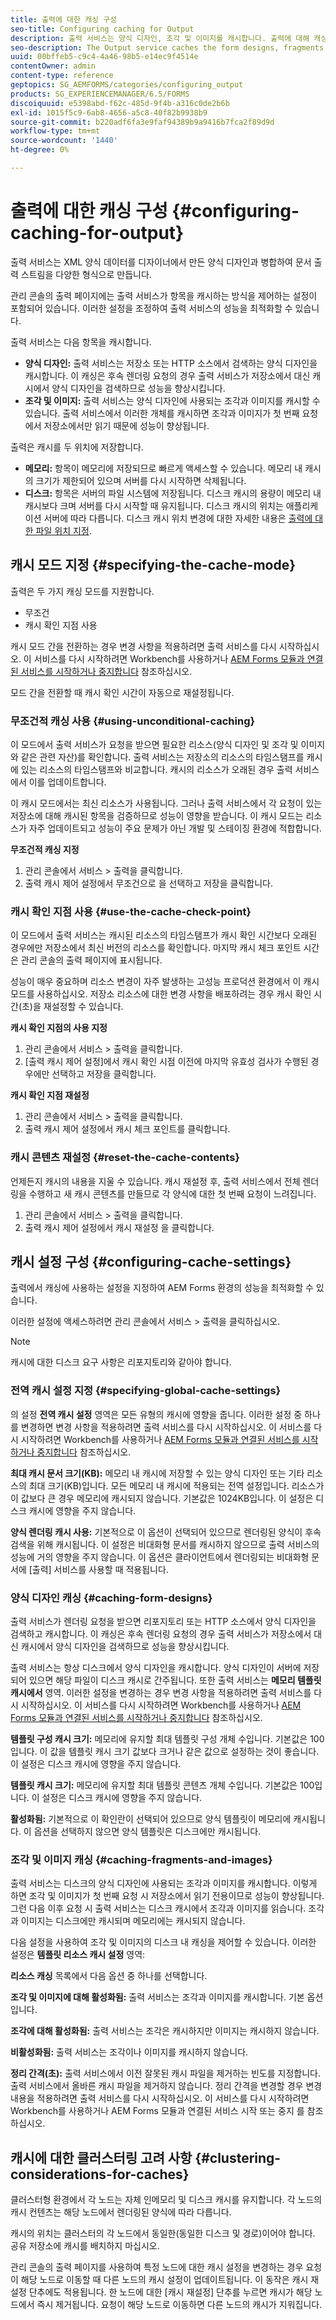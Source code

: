 ```yaml
---
title: 출력에 대한 캐싱 구성
seo-title: Configuring caching for Output
description: 출력 서비스는 양식 디자인, 조각 및 이미지를 캐시합니다. 출력에 대해 캐싱을 구성하는 방법을 알아봅니다.
seo-description: The Output service caches the form designs, fragments and images. Learn how to configure the caching for output.
uuid: 00bffeb5-c9c4-4a46-98b5-e14ec9f4514e
contentOwner: admin
content-type: reference
geptopics: SG_AEMFORMS/categories/configuring_output
products: SG_EXPERIENCEMANAGER/6.5/FORMS
discoiquuid: e5398abd-f62c-485d-9f4b-a316c0de2b6b
exl-id: 1015f5c9-6ab8-4656-a5c8-40f82b9938b9
source-git-commit: b220adf6fa3e9faf94389b9a9416b7fca2f89d9d
workflow-type: tm+mt
source-wordcount: '1440'
ht-degree: 0%

---
```


# 출력에 대한 캐싱 구성  {#configuring-caching-for-output}

출력 서비스는 XML 양식 데이터를 디자이너에서 만든 양식 디자인과 병합하여 문서 출력 스트림을 다양한 형식으로 만듭니다.

관리 콘솔의 출력 페이지에는 출력 서비스가 항목을 캐시하는 방식을 제어하는 설정이 포함되어 있습니다. 이러한 설정을 조정하여 출력 서비스의 성능을 최적화할 수 있습니다.

출력 서비스는 다음 항목을 캐시합니다.

* **양식 디자인:** 출력 서비스는 저장소 또는 HTTP 소스에서 검색하는 양식 디자인을 캐시합니다. 이 캐싱은 후속 렌더링 요청의 경우 출력 서비스가 저장소에서 대신 캐시에서 양식 디자인을 검색하므로 성능을 향상시킵니다.
* **조각 및 이미지:** 출력 서비스는 양식 디자인에 사용되는 조각과 이미지를 캐시할 수 있습니다. 출력 서비스에서 이러한 개체를 캐시하면 조각과 이미지가 첫 번째 요청에서 저장소에서만 읽기 때문에 성능이 향상됩니다.

출력은 캐시를 두 위치에 저장합니다.

* **메모리:** 항목이 메모리에 저장되므로 빠르게 액세스할 수 있습니다. 메모리 내 캐시의 크기가 제한되어 있으며 서버를 다시 시작하면 삭제됩니다.
* **디스크:** 항목은 서버의 파일 시스템에 저장됩니다. 디스크 캐시의 용량이 메모리 내 캐시보다 크며 서버를 다시 시작할 때 유지됩니다. 디스크 캐시의 위치는 애플리케이션 서버에 따라 다릅니다. 디스크 캐시 위치 변경에 대한 자세한 내용은 [출력에 대한 파일 위치 지정](/help/forms/using/admin-help/specify-file-locations-output.md#specify-file-locations-for-output).

## 캐시 모드 지정 {#specifying-the-cache-mode}

출력은 두 가지 캐싱 모드를 지원합니다.

* 무조건
* 캐시 확인 지점 사용

캐시 모드 간을 전환하는 경우 변경 사항을 적용하려면 출력 서비스를 다시 시작하십시오. 이 서비스를 다시 시작하려면 Workbench를 사용하거나 [AEM Forms 모듈과 연결된 서비스를 시작하거나 중지합니다](/help/forms/using/admin-help/starting-stopping-services.md#start-or-stop-the-services-associated-with-aem-forms-modules) 참조하십시오.

모드 간을 전환할 때 캐시 확인 시간이 자동으로 재설정됩니다.

### 무조건적 캐싱 사용 {#using-unconditional-caching}

이 모드에서 출력 서비스가 요청을 받으면 필요한 리소스(양식 디자인 및 조각 및 이미지와 같은 관련 자산)를 확인합니다. 출력 서비스는 저장소의 리소스의 타임스탬프를 캐시에 있는 리소스의 타임스탬프와 비교합니다. 캐시의 리소스가 오래된 경우 출력 서비스에서 이를 업데이트합니다.

이 캐시 모드에서는 최신 리소스가 사용됩니다. 그러나 출력 서비스에서 각 요청이 있는 저장소에 대해 캐시된 항목을 검증하므로 성능이 영향을 받습니다. 이 캐시 모드는 리소스가 자주 업데이트되고 성능이 주요 문제가 아닌 개발 및 스테이징 환경에 적합합니다.

**무조건적 캐싱 지정**

1. 관리 콘솔에서 서비스 > 출력을 클릭합니다.
1. 출력 캐시 제어 설정에서 무조건으로 을 선택하고 저장을 클릭합니다.

### 캐시 확인 지점 사용 {#use-the-cache-check-point}

이 모드에서 출력 서비스는 캐시된 리소스의 타임스탬프가 캐시 확인 시간보다 오래된 경우에만 저장소에서 최신 버전의 리소스를 확인합니다. 마지막 캐시 체크 포인트 시간은 관리 콘솔의 출력 페이지에 표시됩니다.

성능이 매우 중요하며 리소스 변경이 자주 발생하는 고성능 프로덕션 환경에서 이 캐시 모드를 사용하십시오. 저장소 리소스에 대한 변경 사항을 배포하려는 경우 캐시 확인 시간(초)을 재설정할 수 있습니다.

**캐시 확인 지점의 사용 지정**

1. 관리 콘솔에서 서비스 > 출력을 클릭합니다.
1. [출력 캐시 제어 설정]에서 캐시 확인 시점 이전에 마지막 유효성 검사가 수행된 경우에만 선택하고 저장을 클릭합니다.

**캐시 확인 지점 재설정**

1. 관리 콘솔에서 서비스 > 출력을 클릭합니다.
1. 출력 캐시 제어 설정에서 캐시 체크 포인트를 클릭합니다.

### 캐시 콘텐츠 재설정 {#reset-the-cache-contents}

언제든지 캐시의 내용을 지울 수 있습니다. 캐시 재설정 후, 출력 서비스에서 전체 렌더링을 수행하고 새 캐시 콘텐츠를 만들므로 각 양식에 대한 첫 번째 요청이 느려집니다.

1. 관리 콘솔에서 서비스 > 출력을 클릭합니다.
1. 출력 캐시 제어 설정에서 캐시 재설정 을 클릭합니다.

## 캐시 설정 구성 {#configuring-cache-settings}

출력에서 캐싱에 사용하는 설정을 지정하여 AEM Forms 환경의 성능을 최적화할 수 있습니다.

이러한 설정에 액세스하려면 관리 콘솔에서 서비스 > 출력을 클릭하십시오.

>[!NOTE]
>
>캐시에 대한 디스크 요구 사항은 리포지토리와 같아야 합니다.

### 전역 캐시 설정 지정 {#specifying-global-cache-settings}

의 설정 **전역 캐시 설정** 영역은 모든 유형의 캐시에 영향을 줍니다. 이러한 설정 중 하나를 변경하면 변경 사항을 적용하려면 출력 서비스를 다시 시작하십시오. 이 서비스를 다시 시작하려면 Workbench를 사용하거나 [AEM Forms 모듈과 연결된 서비스를 시작하거나 중지합니다](/help/forms/using/admin-help/starting-stopping-services.md#start-or-stop-the-services-associated-with-aem-forms-modules) 참조하십시오.

**최대 캐시 문서 크기(KB):** 메모리 내 캐시에 저장할 수 있는 양식 디자인 또는 기타 리소스의 최대 크기(KB)입니다. 모든 메모리 내 캐시에 적용되는 전역 설정입니다. 리소스가 이 값보다 큰 경우 메모리에 캐시되지 않습니다. 기본값은 1024KB입니다. 이 설정은 디스크 캐시에 영향을 주지 않습니다.

**양식 렌더링 캐시 사용:** 기본적으로 이 옵션이 선택되어 있으므로 렌더링된 양식이 후속 검색을 위해 캐시됩니다. 이 설정은 비대화형 문서를 캐시하지 않으므로 출력 서비스의 성능에 거의 영향을 주지 않습니다. 이 옵션은 클라이언트에서 렌더링되는 비대화형 문서에 [출력] 서비스를 사용할 때 적용됩니다.

### 양식 디자인 캐싱 {#caching-form-designs}

출력 서비스가 렌더링 요청을 받으면 리포지토리 또는 HTTP 소스에서 양식 디자인을 검색하고 캐시합니다. 이 캐싱은 후속 렌더링 요청의 경우 출력 서비스가 저장소에서 대신 캐시에서 양식 디자인을 검색하므로 성능을 향상시킵니다.

출력 서비스는 항상 디스크에서 양식 디자인을 캐시합니다. 양식 디자인이 서버에 저장되어 있으면 해당 파일이 디스크 캐시로 간주됩니다. 또한 출력 서비스는 **메모리 템플릿 캐시에서** 영역. 이러한 설정을 변경하는 경우 변경 사항을 적용하려면 출력 서비스를 다시 시작하십시오. 이 서비스를 다시 시작하려면 Workbench를 사용하거나 [AEM Forms 모듈과 연결된 서비스를 시작하거나 중지합니다](/help/forms/using/admin-help/starting-stopping-services.md#start-or-stop-the-services-associated-with-aem-forms-modules) 참조하십시오.

**템플릿 구성 캐시 크기:** 메모리에 유지할 최대 템플릿 구성 개체 수입니다. 기본값은 100입니다. 이 값을 템플릿 캐시 크기 값보다 크거나 같은 값으로 설정하는 것이 좋습니다. 이 설정은 디스크 캐시에 영향을 주지 않습니다.

**템플릿 캐시 크기:** 메모리에 유지할 최대 템플릿 콘텐츠 개체 수입니다. 기본값은 100입니다. 이 설정은 디스크 캐시에 영향을 주지 않습니다.

**활성화됨:** 기본적으로 이 확인란이 선택되어 있으므로 양식 템플릿이 메모리에 캐시됩니다. 이 옵션을 선택하지 않으면 양식 템플릿은 디스크에만 캐시됩니다.

### 조각 및 이미지 캐싱 {#caching-fragments-and-images}

출력 서비스는 디스크의 양식 디자인에 사용되는 조각과 이미지를 캐시합니다. 이렇게 하면 조각 및 이미지가 첫 번째 요청 시 저장소에서 읽기 전용이므로 성능이 향상됩니다. 그런 다음 이후 요청 시 출력 서비스는 디스크 캐시에서 조각과 이미지를 읽습니다. 조각과 이미지는 디스크에만 캐시되며 메모리에는 캐시되지 않습니다.

다음 설정을 사용하여 조각 및 이미지의 디스크 내 캐싱을 제어할 수 있습니다. 이러한 설정은 **템플릿 리소스 캐시 설정** 영역:

**리소스 캐싱** 목록에서 다음 옵션 중 하나를 선택합니다.

**조각 및 이미지에 대해 활성화됨:** 출력 서비스는 조각과 이미지를 캐시합니다. 기본 옵션입니다.

**조각에 대해 활성화됨:** 출력 서비스는 조각은 캐시하지만 이미지는 캐시하지 않습니다.

**비활성화됨:** 출력 서비스는 조각이나 이미지를 캐시하지 않습니다.

**정리 간격(초):** 출력 서비스에서 이전 잘못된 캐시 파일을 제거하는 빈도를 지정합니다. 출력 서비스에서 올바른 캐시 파일을 제거하지 않습니다. 정리 간격을 변경할 경우 변경 내용을 적용하려면 출력 서비스를 다시 시작하십시오. 이 서비스를 다시 시작하려면 Workbench를 사용하거나 AEM Forms 모듈과 연결된 서비스 시작 또는 중지 를 참조하십시오.

## 캐시에 대한 클러스터링 고려 사항 {#clustering-considerations-for-caches}

클러스터형 환경에서 각 노드는 자체 인메모리 및 디스크 캐시를 유지합니다. 각 노드의 캐시 컨텐츠는 해당 노드에서 렌더링된 양식에 따라 다릅니다.

캐시의 위치는 클러스터의 각 노드에서 동일한(동일한 디스크 및 경로)이어야 합니다. 공유 저장소에 캐시를 배치하지 마십시오.

관리 콘솔의 출력 페이지를 사용하여 특정 노드에 대한 캐시 설정을 변경하는 경우 요청이 해당 노드로 이동할 때 다른 노드의 캐시 설정이 업데이트됩니다. 이 동작은 캐시 재설정 단추에도 적용됩니다. 한 노드에 대한 [캐시 재설정] 단추를 누르면 캐시가 해당 노드에서 즉시 제거됩니다. 요청이 해당 노드로 이동하면 다른 노드의 캐시가 지워집니다.
